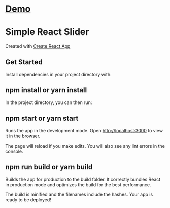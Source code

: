 # [Demo](https://still-savannah-12071.herokuapp.com/)

# Simple React Slider

Created with [Create React App](https://github.com/facebookincubator/create-react-app)

## Get Started

Install dependencies in your project directory with:

## npm install or yarn install

In the project directory, you can then run:

## npm start or yarn start

Runs the app in the development mode.
Open [http://localhost:3000](http://localhost:3000) to view it in the browser.

The page will reload if you make edits.
You will also see any lint errors in the console.

## npm run build or yarn build

Builds the app for production to the build folder.
It correctly bundles React in production mode and optimizes the build for the best performance.

The build is minified and the filenames include the hashes.
Your app is ready to be deployed!
